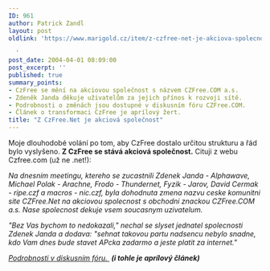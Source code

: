 ```yaml
---
ID: 961
author: Patrick Zandl
layout: post
oldlink: 'https://www.marigold.cz/item/z-czfree-net-je-akciova-spolecnost

  '
post_date: 2004-04-01 08:09:00
post_excerpt: ''
published: true
summary_points:
- CzFree se mění na akciovou společnost s názvem CZFree.COM a.s.
- Zdeněk Janda děkuje uživatelům za jejich přínos k rozvoji sítě.
- Podrobnosti o změnách jsou dostupné v diskusním fóru CZFree.COM.
- Článek o transformaci CzFree je aprílový žert.
title: "Z CzFree.Net je akciová společnost"
---
```


<p>
Moje dlouhodobé volání po tom, aby CzFree dostalo určitou strukturu a řád bylo vyslyšeno. <STRONG>Z CzFree se stává akciová společnost.</STRONG> Cituji z webu Czfree.com (už ne .net!):</p>

<p>
<EM>Na dnesnim meetingu, ktereho se zucastnili Zdenek Janda - Alphawave, Michael Polak - Arachne, Frodo - Thundernet, Fyzik - Jarov, David Cermak - ripe.czf a macros - nic.czf, byla dohodnuta zmena nazvu ceske komunitni site CZFree.Net na akciovou spolecnost s obchodni znackou CZFree.COM a.s. Nase spolecnost dekuje vsem soucasnym uzivatelum. </EM></p>

<p>
<EM>"Bez Vas bychom to nedokazali," nechal se slyset jednatel spolecnosti Zdenek Janda a dodava: "sehnat takovou partu nadsencu nebylo snadne, kdo Vam dnes bude stavet APcka zadarmo a jeste platit za internet." </EM></p>

<p>
<EM><A href="http://www.czfree.com/forum/showthread.php?s=d760a391e66ec02e52931f88800ff583&amp;threadid=8419" target=_blank><EM>Podrobnosti v diskusním fóru.</EM>&#160;</A></EM>&#160;<STRONG><EM>(i tohle je aprílový článek)</EM></STRONG></p>